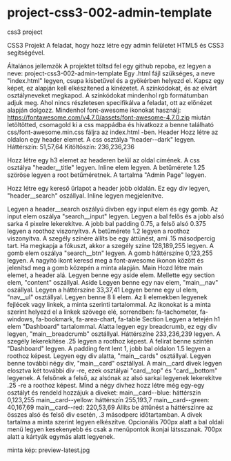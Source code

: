 # project-css3-002-admin-template
css3 project

CSS3 Projekt
A feladat, hogy hozz létre egy admin felületet HTML5 és CSS3 segítségével.

Általános jellemzők
A projektet töltsd fel egy github repoba, ez legyen a neve: project-css3-002-admin-template
Egy .html fájl szükséges, a neve "index.html" legyen, csupa kisbetűvel és a gyökérben helyezd el.
Kapsz egy képet, ez alapján kell elkészítened a kinézetet.
A színkódokat, és az elvárt osztályneveket megkapod. A színkódokat mindenhol rgb formátumban adjuk meg.
Ahol nincs részletesen specifikálva a feladat, ott az előnézet alapján dolgozz.
Mindenhol font-awesome ikonokat használj:
https://fontawesome.com/v4.7.0/assets/font-awesome-4.7.0.zip
miután letöltötted, csomagold ki a css mappádba és hivatkozz a benne található css/font-awesome.min.css fáljra az index.html -ben.
Header
Hozz létre az oldalon egy header elemet.
A css osztálya "header--dark" legyen.
Háttérszín: 51,57,64
Kitöltőszín: 236,236,236

Hozz létre egy h3 elemet az headeren belül az oldal címének.
A css osztálya "header__title" legyen.
Inline elem legyen.
A betűmérete 1.25 szöröse legyen a root betűméretnek.
A tartalma "Admin Page" legyen.

Hozz létre egy kereső űrlapot a header jobb oldalán.
Ez egy div legyen, "header__search" oszállyal.
Inline legyen megjelenítve.

Legyen a header__search oszályú divben egy input elem és egy gomb.
Az input elem oszálya "search__input" legyen.
Legyen a bal felős és a jobb alsó sarka 4 pixelre lekerekítve.
A jobb bal padding 0.75, a felső alsó 0.375 legyen a roothoz viszonyítva.
A betűmérete 1.2 legyen a roothoz viszonyítva.
A szegély színére állíts be egy áttünést, ami .15 másodpercig tart.
Ha megkapja a fókuszt, akkor a szegély színe 128,189,255 legyen.
A gomb elem oszálya "search__btn" legyen.
A gomb háttérszíne 0,123,255 legyen.
A nagyító ikont keresd meg a font-awesome ikonon között és jelenítsd meg a gomb közepén a minta alapján.
Main
Hozd létre main elemet, a header alá. 
Legyen benne egy aside elem.
Mellette egy section elem, "content" oszállyal.
Aside
Legyen benne egy nav elem, "main__nav" oszállyal.
Legyen a háttérszíne 33,37,41
Legyen benne egy ul elem, "nav__ul" osztállyal.
Legyen benne 8 li elem.
Az li elemekben legyenek fejlécek vagy linkek, a minta szerinti tartalommal.
Az ikonokat is a minta szerint helyezd el a linkek szövege elé, sorrendben:
fa-tachometer, fa-windows, fa-bookmark, fa-area-chart, fa-table
Section
Legyen a tetején h1 elem "Dashboard" tartalommal.
Alatta legyen egy breadcrumb, ez egy div legyen, "main__breadcrumb" osztállyal.
Háttérszíne 233,236,239 legyen.
A szegély lekerekítése .25 legyen a roothoz képest.
A felirat benne szintén "Dashboard" legyen.
A padding fent lent 1, jobb bal oldalon 1.5 legyen a roothoz képest.
Legyen egy div alatta, "main__cards" osztállyal.
Legyen benne további négy div, "main__card" osztállyal.
A main__card divek legyen elosztva két további div -re, ezek osztályai "card__top" és "card__bottom" legyenek.
A felsőnek a felső, az alsónak az alsó sarkai legyenek lekerekítve .25 -re a roothoz képest.
Mind a négy divhez hozz létre még egy-egy osztályt és rendeld hozzájuk a diveket:
main__card--blue: háttérszín 0,123,255
main__card--yellow: háttérszín 255,193,7
main__card--green: 40,167,69
main__card--red: 220,53,69
Állíts be áttűnést a háttérszínre az összes alsó és felső div esetén, .3 másodperc időtartamban.
A divek tartalma a minta szerint legyen elkészítve.
Opcionális
700px alatt a bal oldali menü legyen kesekenyebb és csak a menüpontok ikonjai látsszanak.
700px alatt a kártyák egymás alatt legyenek.

minta kép:
preview-latest.jpg
